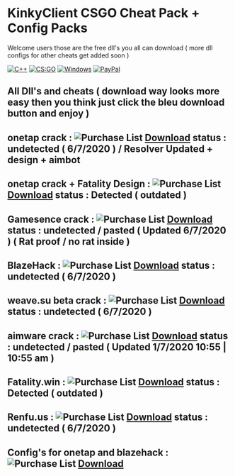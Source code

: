 # KinkyClient CSGO Cheat Pack + Config Packs
Welcome users those are the free dll's you all can download ( more dll configs for other cheats get added soon )

[![C++](https://img.shields.io/badge/language-C%2B%2B-%23f34b7d.svg?style=plastic)](https://en.wikipedia.org/wiki/C%2B%2B) 
[![CS:GO](https://img.shields.io/badge/game-CS%3AGO-yellow.svg?style=plastic)](https://store.steampowered.com/app/730/CounterStrike_Global_Offensive/) 
[![Windows](https://img.shields.io/badge/platform-Windows-0078d7.svg?style=plastic)](https://en.wikipedia.org/wiki/Microsoft_Windows) 
[![PayPal](https://img.shields.io/badge/donate-PayPal-104098.svg?style=plastic&logo=PayPal)](paypal.me/hacklegends)

All Dll's and cheats ( download way looks more easy then you think just click the bleu download button and enjoy )
--------------------------------------------------------------------------------------------------------------------------------------

onetap crack : ![Purchase List](https://i.imgur.com/23pCgTq.png) [**Download**](https://github.com/avangersKinkyClient/KinkyClient-CSGO-Cheaters-Pack-dll-files/releases/download/1/Dutchy.otc.dll) status : undetected ( 6/7/2020 ) / Resolver Updated + design + aimbot
--------------------------------------------------------------------------------------------------------------------------------------
onetap crack + Fatality Design : ![Purchase List](https://i.imgur.com/23pCgTq.png) [**Download**](https://github.com/avangersKinkyClient/KinkyClient-CSGO-Cheaters-Pack-dll-files/releases/download/6/Dutchy.otc.With.Fatality.Design.dll) status : Detected ( outdated )
--------------------------------------------------------------------------------------------------------------------------------------
Gamesence crack : ![Purchase List](https://i.imgur.com/23pCgTq.png) [**Download**](https://github.com/avangersKinkyClient/KinkyClient-CSGO-Cheaters-Pack-dll-files/releases/download/2/gamesense.cracked.dll) status : undetected / pasted ( Updated 6/7/2020 ) ( Rat proof / no rat inside )
--------------------------------------------------------------------------------------------------------------------------------------
BlazeHack : ![Purchase List](https://i.imgur.com/23pCgTq.png) [**Download**](https://github.com/avangersKinkyClient/KinkyClient-CSGO-Cheaters-Pack-dll-files/releases/download/3/blazehack.dll) status : undetected ( 6/7/2020 )
--------------------------------------------------------------------------------------------------------------------------------------
weave.su beta crack : ![Purchase List](https://i.imgur.com/23pCgTq.png) [**Download**](https://github.com/avangersKinkyClient/KinkyClient-CSGO-Cheaters-Pack-dll-files/releases/download/5/weave.su.dll) status : undetected ( 6/7/2020 )
--------------------------------------------------------------------------------------------------------------------------------------
aimware crack : ![Purchase List](https://i.imgur.com/23pCgTq.png) [**Download**](https://github.com/avangersKinkyClient/KinkyClient-CSGO-Cheaters-Pack-dll-files/releases/download/8/aimware.dll) status : undetected / pasted ( Updated 1/7/2020 10:55 | 10:55 am )
--------------------------------------------------------------------------------------------------------------------------------------
Fatality.win : ![Purchase List](https://i.imgur.com/23pCgTq.png) [**Download**](https://github.com/avangersKinkyClient/KinkyClient-CSGO-Cheaters-Pack-dll-files/releases/download/4/Fatality.dll) status : Detected ( outdated )
--------------------------------------------------------------------------------------------------------------------------------------
Renfu.us : ![Purchase List](https://i.imgur.com/23pCgTq.png) [**Download**](https://github.com/avangersKinkyClient/KinkyClient-CSGO-Cheaters-Pack-dll-files/releases/download/7/renfu.us.dll) status : undetected ( 6/7/2020 )
--------------------------------------------------------------------------------------------------------------------------------------
Config's for onetap and blazehack : ![Purchase List](https://i.imgur.com/23pCgTq.png) [**Download**](https://github.com/avangersKinkyClient/KinkyClient-CSGO-Cheaters-Pack-dll-files/releases/download/0/configs.zip)
--------------------------------------------------------------------------------------------------------------------------------------
